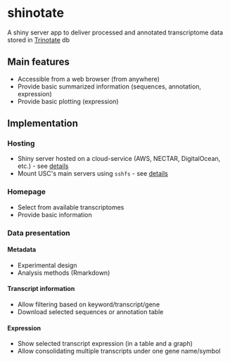 # shinotate
A shiny server app to deliver processed and annotated transcriptome data stored in [Trinotate](https://trinotate.github.io/) db

## Main features
* Accessible from a web browser (from anywhere)
* Provide basic summarized information (sequences, annotation, expression)
* Provide basic plotting (expression) 

## Implementation
### Hosting
* Shiny server hosted on a cloud-service (AWS, NECTAR, DigitalOcean, etc.) - see [details](http://deanattali.com/2015/05/09/setup-rstudio-shiny-server-digital-ocean/)
* Mount USC's main servers using `sshfs` - see [details](https://www.digitalocean.com/community/tutorials/how-to-use-sshfs-to-mount-remote-file-systems-over-ssh) 

### Homepage
* Select from available transcriptomes 
* Provide basic information

### Data presentation
#### Metadata
* Experimental design
* Analysis methods (Rmarkdown)
#### Transcript information
* Allow filtering based on keyword/transcript/gene  
* Download selected sequences or annotation table

#### Expression
* Show selected transcript expression (in a table and a graph)
* Allow consolidating multiple transcripts under one gene name/symbol 
